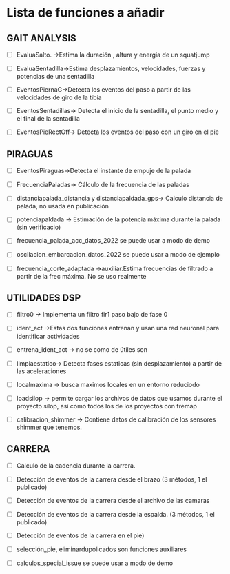 # Lista de funciones a añadir


## GAIT ANALYSIS

- [ ] EvaluaSalto.   ->Estima la duración , altura y energia de un squatjump

- [ ] EvaluaSentadilla->Estima desplazamientos, velocidades, fuerzas y potencias de una sentadilla

- [ ] EventosPiernaG->Detecta los eventos del paso a partir de las velocidades de giro de la tibia

- [ ] EventosSentadillas-> Detecta el inicio de la sentadilla, el punto medio y el final de la sentadilla

- [ ] EventosPieRectOff-> Detecta los eventos del paso con un giro en el pie


## PIRAGUAS

- [ ] EventosPiraguas->Detecta el instante de empuje de la palada

- [ ] FrecuenciaPaladas-> Cálculo de la frecuencia de las paladas 

- [ ] distanciapalada_distancia y distanciapaldada_gps-> Calculo distancia de palada, no usada en publicación

- [ ] potenciapaldada -> Estimación de la potencia máxima durante la palada (sin verificacio)

- [ ] frecuencia_palada_acc_datos_2022  se puede usar a modo de demo

- [ ] oscilacion_embarcacion_datos_2022  se puede usar a modo de ejemplo

- [ ] frecuencia_corte_adaptada ->auxiliar.Estima frecuencias de filtrado a partir de la frec máxima. No se uso realmente


## UTILIDADES DSP

- [ ]  filtro0 -> Implementa un filtro fir1 paso bajo de fase 0

- [ ] ident_act          ->Estas dos funciones entrenan y usan una red neuronal para identificar actividades

- [ ] entrena_ident_act  ->    no se como de útiles son

- [ ] limpiaestatico-> Detecta fases estaticas (sin desplazamiento) a partir de las aceleraciones

- [ ] localmaxima   -> busca maximos locales en un entorno reduciodo

- [ ] loadsilop  -> permite cargar los archivos de datos que usamos durante el proyecto silop, así como todos los de los proyectos con fremap

- [ ] calibracion_shimmer -> Contiene datos de calibración de los sensores shimmer que tenemos. 

## CARRERA

- [ ] Calculo de la cadencia durante la carrera. 

- [ ] Detección de eventos de la carrera desde el brazo (3 métodos, 1 el publicado)

- [ ] Detección de eventos de la carrera desde el archivo de las camaras

- [ ] Detección de eventos de la carrera desde la espalda. (3 métodos, 1 el publicado)

- [ ] Detección de eventos de la carrera en el pie)

- [ ] selección_pie, eliminardupolicados    son funciones auxiliares

- [ ] calculos_special_issue se puede usar a modo de demo







